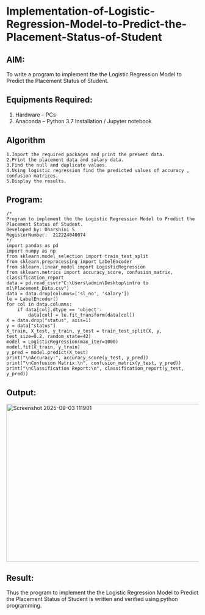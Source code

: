 # Implementation-of-Logistic-Regression-Model-to-Predict-the-Placement-Status-of-Student

## AIM:
To write a program to implement the the Logistic Regression Model to Predict the Placement Status of Student.

## Equipments Required:
1. Hardware – PCs
2. Anaconda – Python 3.7 Installation / Jupyter notebook

## Algorithm
```
1.Import the required packages and print the present data.
2.Print the placement data and salary data.
3.Find the null and duplicate values.
4.Using logistic regression find the predicted values of accuracy , confusion matrices. 
5.Display the results.
```

## Program:
```
/*
Program to implement the the Logistic Regression Model to Predict the Placement Status of Student.
Developed by: Dharshini S 
RegisterNumber:  212224040074
*/
import pandas as pd
import numpy as np
from sklearn.model_selection import train_test_split
from sklearn.preprocessing import LabelEncoder
from sklearn.linear_model import LogisticRegression
from sklearn.metrics import accuracy_score, confusion_matrix, classification_report
data = pd.read_csv(r"C:\Users\admin\Desktop\intro to ml\Placement_Data.csv")
data = data.drop(columns=['sl_no', 'salary'])
le = LabelEncoder()
for col in data.columns:
    if data[col].dtype == 'object':
        data[col] = le.fit_transform(data[col])
X = data.drop("status", axis=1)
y = data["status"]
X_train, X_test, y_train, y_test = train_test_split(X, y, test_size=0.2, random_state=42)
model = LogisticRegression(max_iter=1000)
model.fit(X_train, y_train)
y_pred = model.predict(X_test)
print("\nAccuracy:", accuracy_score(y_test, y_pred))
print("\nConfusion Matrix:\n", confusion_matrix(y_test, y_pred))
print("\nClassification Report:\n", classification_report(y_test, y_pred))

```

## Output:
<img width="1266" height="414" alt="Screenshot 2025-09-03 111901" src="https://github.com/user-attachments/assets/9ab66652-23dc-48ac-9d18-65dea5251c1d" />




## Result:
Thus the program to implement the the Logistic Regression Model to Predict the Placement Status of Student is written and verified using python programming.
